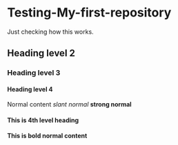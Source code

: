 # Testing-My-first-repository
Just checking how this works.
## Heading level 2
### Heading level 3
#### Heading level 4
Normal content
*slant normal*
__strong normal__

#### This is 4th level heading
__This is bold normal content__
